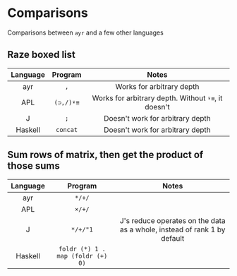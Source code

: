 # Comparisons
Comparisons between `ayr` and a few other languages

## Raze boxed list
|  Language  |   Program  | Notes |
|:----------:|:----------:|:-----:|
|    ayr     | ```,``` |   Works for arbitrary depth   |
|    APL     | ```(⊃,/)⍣≡``` |   Works for arbitrary depth. Without `⍣≡`, it doesn't   |
|     J      | ```;``` |   Doesn't work for arbitrary depth |
|   Haskell  | ```concat``` | Doesn't work for arbitrary depth |

## Sum rows of matrix, then get the product of those sums
|  Language  |   Program  | Notes |
|:----------:|:----------:|:-----:|
|    ayr     | ```*/+/``` | |
|    APL     | ```×/+/``` | |
|     J      | ```*/+/"1``` | J's reduce operates on the data as a whole, instead of rank 1 by default |
|   Haskell  | ```foldr (*) 1 . map (foldr (+) 0)``` | |
